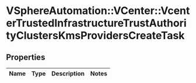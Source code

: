 # VSphereAutomation::VCenter::VcenterTrustedInfrastructureTrustAuthorityClustersKmsProvidersCreateTask

## Properties
Name | Type | Description | Notes
------------ | ------------- | ------------- | -------------



